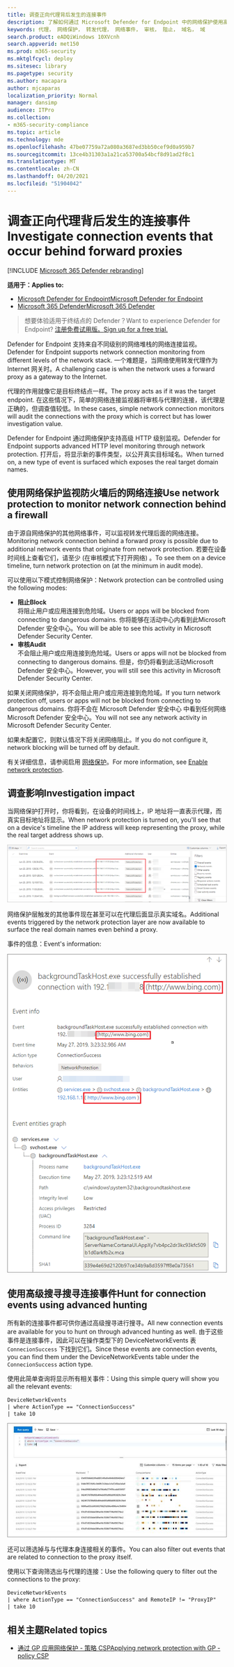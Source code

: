 ```yaml
---
title: 调查正向代理背后发生的连接事件
description: 了解如何通过 Microsoft Defender for Endpoint 中的网络保护使用高级 HTTP 级别监视，从而显示真实目标，而不是代理。
keywords: 代理， 网络保护， 转发代理， 网络事件， 审核， 阻止， 域名， 域
search.product: eADQiWindows 10XVcnh
search.appverid: met150
ms.prod: m365-security
ms.mktglfcycl: deploy
ms.sitesec: library
ms.pagetype: security
ms.author: macapara
author: mjcaparas
localization_priority: Normal
manager: dansimp
audience: ITPro
ms.collection:
- m365-security-compliance
ms.topic: article
ms.technology: mde
ms.openlocfilehash: 47be07759a72a080a3687ed3bb50cef9d0a959b7
ms.sourcegitcommit: 13ce4b31303a1a21ca53700a54bcf8d91ad2f8c1
ms.translationtype: MT
ms.contentlocale: zh-CN
ms.lasthandoff: 04/20/2021
ms.locfileid: "51904042"
---
```

# <a name="investigate-connection-events-that-occur-behind-forward-proxies"></a><span data-ttu-id="b4b30-104">调查正向代理背后发生的连接事件</span><span class="sxs-lookup"><span data-stu-id="b4b30-104">Investigate connection events that occur behind forward proxies</span></span>

[!INCLUDE [Microsoft 365 Defender rebranding](../../includes/microsoft-defender.md)]

<span data-ttu-id="b4b30-105">**适用于：**</span><span class="sxs-lookup"><span data-stu-id="b4b30-105">**Applies to:**</span></span>
- [<span data-ttu-id="b4b30-106">Microsoft Defender for Endpoint</span><span class="sxs-lookup"><span data-stu-id="b4b30-106">Microsoft Defender for Endpoint</span></span>](https://go.microsoft.com/fwlink/p/?linkid=2154037)
- [<span data-ttu-id="b4b30-107">Microsoft 365 Defender</span><span class="sxs-lookup"><span data-stu-id="b4b30-107">Microsoft 365 Defender</span></span>](https://go.microsoft.com/fwlink/?linkid=2118804)

> <span data-ttu-id="b4b30-108">想要体验适用于终结点的 Defender？</span><span class="sxs-lookup"><span data-stu-id="b4b30-108">Want to experience Defender for Endpoint?</span></span> [<span data-ttu-id="b4b30-109">注册免费试用版。</span><span class="sxs-lookup"><span data-stu-id="b4b30-109">Sign up for a free trial.</span></span>](https://www.microsoft.com/microsoft-365/windows/microsoft-defender-atp?ocid=docs-wdatp-investigatemachines-abovefoldlink)

<span data-ttu-id="b4b30-110">Defender for Endpoint 支持来自不同级别的网络堆栈的网络连接监视。</span><span class="sxs-lookup"><span data-stu-id="b4b30-110">Defender for Endpoint supports network connection monitoring from different levels of the network stack.</span></span> <span data-ttu-id="b4b30-111">一个难题是，当网络使用转发代理作为 Internet 网关时。</span><span class="sxs-lookup"><span data-stu-id="b4b30-111">A challenging case is when the network uses a forward proxy as a gateway to the Internet.</span></span>

<span data-ttu-id="b4b30-112">代理的作用就像它是目标终结点一样。</span><span class="sxs-lookup"><span data-stu-id="b4b30-112">The proxy acts as if it was the target endpoint.</span></span>  <span data-ttu-id="b4b30-113">在这些情况下，简单的网络连接监视器将审核与代理的连接，该代理是正确的，但调查值较低。</span><span class="sxs-lookup"><span data-stu-id="b4b30-113">In these cases, simple network connection monitors will audit the connections with the proxy which is correct but has lower investigation value.</span></span> 

<span data-ttu-id="b4b30-114">Defender for Endpoint 通过网络保护支持高级 HTTP 级别监视。</span><span class="sxs-lookup"><span data-stu-id="b4b30-114">Defender for Endpoint supports advanced HTTP level monitoring through network protection.</span></span> <span data-ttu-id="b4b30-115">打开后，将显示新的事件类型，以公开真实目标域名。</span><span class="sxs-lookup"><span data-stu-id="b4b30-115">When turned on, a new type of event is surfaced which exposes the real target domain names.</span></span>

## <a name="use-network-protection-to-monitor-network-connection-behind-a-firewall"></a><span data-ttu-id="b4b30-116">使用网络保护监视防火墙后的网络连接</span><span class="sxs-lookup"><span data-stu-id="b4b30-116">Use network protection to monitor network connection behind a firewall</span></span>
<span data-ttu-id="b4b30-117">由于源自网络保护的其他网络事件，可以监视转发代理后面的网络连接。</span><span class="sxs-lookup"><span data-stu-id="b4b30-117">Monitoring network connection behind a forward proxy is possible due to additional network events that originate from network protection.</span></span> <span data-ttu-id="b4b30-118">若要在设备时间线上查看它们，请至少 (在审核模式下打开网络) 。</span><span class="sxs-lookup"><span data-stu-id="b4b30-118">To see them on a device timeline, turn network protection on (at the minimum in audit mode).</span></span> 

<span data-ttu-id="b4b30-119">可以使用以下模式控制网络保护：</span><span class="sxs-lookup"><span data-stu-id="b4b30-119">Network protection can be controlled using the following modes:</span></span>

- <span data-ttu-id="b4b30-120">**阻止**</span><span class="sxs-lookup"><span data-stu-id="b4b30-120">**Block**</span></span> <br> <span data-ttu-id="b4b30-121">将阻止用户或应用连接到危险域。</span><span class="sxs-lookup"><span data-stu-id="b4b30-121">Users or apps will be blocked from connecting to dangerous domains.</span></span> <span data-ttu-id="b4b30-122">你将能够在活动中心内看到此Microsoft Defender 安全中心。</span><span class="sxs-lookup"><span data-stu-id="b4b30-122">You will be able to see this activity in Microsoft Defender Security Center.</span></span>
- <span data-ttu-id="b4b30-123">**审核**</span><span class="sxs-lookup"><span data-stu-id="b4b30-123">**Audit**</span></span> <br> <span data-ttu-id="b4b30-124">不会阻止用户或应用连接到危险域。</span><span class="sxs-lookup"><span data-stu-id="b4b30-124">Users or apps will not be blocked from connecting to dangerous domains.</span></span> <span data-ttu-id="b4b30-125">但是，你仍将看到此活动Microsoft Defender 安全中心。</span><span class="sxs-lookup"><span data-stu-id="b4b30-125">However, you will still see this activity in Microsoft Defender Security Center.</span></span>


<span data-ttu-id="b4b30-126">如果关闭网络保护，将不会阻止用户或应用连接到危险域。</span><span class="sxs-lookup"><span data-stu-id="b4b30-126">If you turn network protection off, users or apps will not be blocked from connecting to dangerous domains.</span></span> <span data-ttu-id="b4b30-127">你将不会在 Microsoft Defender 安全中心 中看到任何网络Microsoft Defender 安全中心。</span><span class="sxs-lookup"><span data-stu-id="b4b30-127">You will not see any network activity in Microsoft Defender Security Center.</span></span>

<span data-ttu-id="b4b30-128">如果未配置它，则默认情况下将关闭网络阻止。</span><span class="sxs-lookup"><span data-stu-id="b4b30-128">If you do not configure it, network blocking will be turned off by default.</span></span>

<span data-ttu-id="b4b30-129">有关详细信息，请参阅启用 [网络保护](enable-network-protection.md)。</span><span class="sxs-lookup"><span data-stu-id="b4b30-129">For more information, see [Enable network protection](enable-network-protection.md).</span></span>

## <a name="investigation-impact"></a><span data-ttu-id="b4b30-130">调查影响</span><span class="sxs-lookup"><span data-stu-id="b4b30-130">Investigation impact</span></span>
<span data-ttu-id="b4b30-131">当网络保护打开时，你将看到，在设备的时间线上，IP 地址将一直表示代理，而真实目标地址将显示。</span><span class="sxs-lookup"><span data-stu-id="b4b30-131">When network protection is turned on, you'll see that on a device's timeline the IP address will keep representing the proxy, while the real target address shows up.</span></span>

![设备时间线上的网络事件的图像](images/atp-proxy-investigation.png)

<span data-ttu-id="b4b30-133">网络保护层触发的其他事件现在甚至可以在代理后面显示真实域名。</span><span class="sxs-lookup"><span data-stu-id="b4b30-133">Additional events triggered by the network protection layer are now available to surface the real domain names even behind a proxy.</span></span>

<span data-ttu-id="b4b30-134">事件的信息：</span><span class="sxs-lookup"><span data-stu-id="b4b30-134">Event's information:</span></span>

![单个网络事件的图像](images/atp-proxy-investigation-event.png)



## <a name="hunt-for-connection-events-using-advanced-hunting"></a><span data-ttu-id="b4b30-136">使用高级搜寻搜寻连接事件</span><span class="sxs-lookup"><span data-stu-id="b4b30-136">Hunt for connection events using advanced hunting</span></span> 
<span data-ttu-id="b4b30-137">所有新的连接事件都可供你通过高级搜寻进行搜寻。</span><span class="sxs-lookup"><span data-stu-id="b4b30-137">All new connection events are available for you to hunt on through advanced hunting as well.</span></span> <span data-ttu-id="b4b30-138">由于这些事件是连接事件，因此可以在操作类型下的 DeviceNetworkEvents 表 `ConnecionSuccess` 下找到它们。</span><span class="sxs-lookup"><span data-stu-id="b4b30-138">Since these events are connection events, you can find them under the DeviceNetworkEvents table under the `ConnecionSuccess` action type.</span></span>

<span data-ttu-id="b4b30-139">使用此简单查询将显示所有相关事件：</span><span class="sxs-lookup"><span data-stu-id="b4b30-139">Using this simple query will show you all the relevant events:</span></span>

```
DeviceNetworkEvents
| where ActionType == "ConnectionSuccess" 
| take 10
```

![高级搜寻查询的图像](images/atp-proxy-investigation-ah.png)

<span data-ttu-id="b4b30-141">还可以筛选掉与与代理本身连接相关的事件。</span><span class="sxs-lookup"><span data-stu-id="b4b30-141">You can also filter out  events that are related to connection to the proxy itself.</span></span> 

<span data-ttu-id="b4b30-142">使用以下查询筛选出与代理的连接：</span><span class="sxs-lookup"><span data-stu-id="b4b30-142">Use the following query to filter out the connections to the proxy:</span></span>

```
DeviceNetworkEvents
| where ActionType == "ConnectionSuccess" and RemoteIP != "ProxyIP"  
| take 10
```



## <a name="related-topics"></a><span data-ttu-id="b4b30-143">相关主题</span><span class="sxs-lookup"><span data-stu-id="b4b30-143">Related topics</span></span>
- [<span data-ttu-id="b4b30-144">通过 GP 应用网络保护 - 策略 CSP</span><span class="sxs-lookup"><span data-stu-id="b4b30-144">Applying network protection with GP - policy CSP</span></span>](https://docs.microsoft.com/windows/client-management/mdm/policy-csp-defender#defender-enablenetworkprotection)
